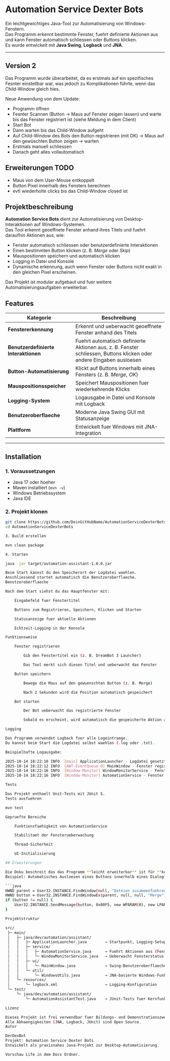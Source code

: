 # Automation Service Dexter Bots

Ein leichtgewichtiges Java-Tool zur Automatisierung von Windows-Fenstern.  
Das Programm erkennt bestimmte Fenster, fuehrt definierte Aktionen aus und kann Fenster automatisch schliessen oder Buttons klicken.  
Es wurde entwickelt mit **Java Swing**, **Logback** und **JNA**.

---
## Version 2

Das Programm wurde überarbeitet, da es erstmals auf ein spezifisches Fesnter einstellbar war, was jedoch zu Komplikationen führte, wenn das Child-Window gleich hies.

Neue Anwendung von dem Update:

- Programm öffnen
- Fesnter Scannen (Button -> Maus auf Fenster zeigen lassen) und warte bis das Fenster registriert ist (siehe Meldung in dem Client)
- Start Bot
- Dann warten bis das Child-Window aufgeht
- Auf Child-Window des Bots den Button registrieren (mit OK) -> Maus auf den gewüschten Button zeigen -> warten
- Erstmals manuell schliessen
- Danach geht alles vollautomatisch

## Erweiterungen TODO

- Maus von dem User-Mouse entkoppelt
- Button Pixel innerhalb des Fensters berechnen
- evtl wiederholte clicks bis das Child-Window closed ist

## Projektbeschreibung

**Automation Service Bots** dient zur Automatisierung von Desktop-Interaktionen auf Windows-Systemen.  
Das Tool erkennt geoeffnete Fenster anhand ihres Titels und fuehrt daraufhin Aktionen aus, wie:

- Fenster automatisch schliessen oder benutzerdefinierte Interaktionen
- Einen bestimmten Button klicken (z. B. *Merge* oder *Skip*)
- Mauspositionen speichern und automatisch klicken
- Logging in Datei und Konsole
- Dynamische erkennung, auch wenn Fenster oder Buttons nicht exakt in den gleichen Pixel erscheinen.

Das Projekt ist modular aufgebaut und fuer weitere Automatisierungsaufgaben erweiterbar.



## Features

| Kategorie | Beschreibung |
|------------|---------------|
| **Fenstererkennung** | Erkennt und ueberwacht geoeffnete Fenster anhand des Titels |
| **Benutzerdefinierte Interaktionen** | Fuehrt automatisch definierte Aktionen aus, z. B. Fenster schliessen, Buttons klicken oder andere Eingaben ausloesen |
| **Button-Automatisierung** | Klickt auf Buttons innerhalb eines Fensters (z. B. *Merge*, *OK*) |
| **Mauspositionsspeicher** | Speichert Mauspositionen fuer wiederkehrende Klicks |
| **Logging-System** | Logausgabe in Datei und Konsole mit Logback |
| **Benutzeroberflaeche** | Moderne Java Swing GUI mit Statusanzeige |
| **Plattform** | Entwickelt fuer Windows mit JNA-Integration |

---

## Installation

### 1. Voraussetzungen
- Java 17 oder hoeher
- Maven installiert (`mvn -v`)
- Windows Betriebssystem
- Java IDE

### 2. Projekt klonen
```bash
git clone https://github.com/DeinGitHubName/AutomationServiceDexterBots.git
cd AutomationServiceDexterBots

3. Build erstellen

mvn clean package

4. Starten

java -jar target/automation-assistant-1.0.0.jar

Beim Start kannst du den Speicherort der Logdatei waehlen.
Anschliessend startet automatisch die Benutzeroberflaeche.
Benutzeroberflaeche

Nach dem Start siehst du das Hauptfenster mit:

    Eingabefeld fuer Fenstertitel

    Buttons zum Registrieren, Speichern, Klicken und Starten

    Statusanzeige fuer aktuelle Aktionen

    Echtzeit-Logging in der Konsole

Funktionsweise

    Fenster registrieren

        Gib den Fenstertitel ein (z. B. DreamBot 3 Launcher)

        Das Tool merkt sich diesen Titel und ueberwacht das Fenster

    Button speichern

        Bewege die Maus auf den gewuenschten Button (z. B. Merge)

        Nach 2 Sekunden wird die Position automatisch gespeichert

    Bot starten

        Der Bot ueberwacht das registrierte Fenster

        Sobald es erscheint, wird automatisch die gespeicherte Aktion ausgefuehrt

Logging

Das Programm verwendet Logback fuer alle Logeintraege.
Du kannst beim Start die Logdatei selbst waehlen (.log oder .txt).

Beispielhafte Logausgabe:

2025-10-14 18:22:10 INFO  [main] ApplicationLauncher - Logdatei gesetzt auf: logs/automation-assistant.log
2025-10-14 18:22:12 INFO  [AWT-EventQueue-0] MainWindow - Fenster registriert: DreamBot 3 Launcher
2025-10-14 18:22:16 INFO  [Window-Monitor] WindowMonitorService - Fenster erkannt: DreamBot 3 Launcher
2025-10-14 18:22:16 INFO  [Window-Monitor] AutomationService - Fenster 'DreamBot 3 Launcher' wird geschlossen.

Tests

Das Projekt enthaelt Unit-Tests mit JUnit 5.
Tests ausfuehren

mvn test

Gepruefte Bereiche

    Funktionsfaehigkeit von AutomationService

    Stabilitaet der Fensterueberwachung

    Thread-Sicherheit

    UI-Initialisierung

## Erweiterungen

Die Doku beschreit das das Programm **leicht erweiterbar** ist für **komplexere Benutzerinteraktionen** (z. B. Textfelder, Auswahlmenüs, etc.).
Beispiel: Automatisches Ausloesen eines Buttons innerhalb eines Dialogfensters:

```java
HWND parent = User32.INSTANCE.FindWindow(null, "Dateien zusammenfuehren");
HWND button = User32.INSTANCE.FindWindowEx(parent, null, null, "Merge");
if (button != null) {
    User32.INSTANCE.SendMessage(button, 0x00F5, new WPARAM(0), new LPARAM(0)); // BM_CLICK
}

Projektstruktur

src/
 ├─ main/
 │   ├─ java/dev/automation/assistant/
 │   │   ├─ ApplicationLauncher.java        → Startpunkt, Logging-Setup, UI-Start
 │   │   ├─ service/
 │   │   │   ├─ AutomationService.java      → Fuehrt Aktionen aus (Fenster schliessen, Button klicken)
 │   │   │   └─ WindowMonitorService.java   → Ueberwacht Fensterstatus
 │   │   ├─ ui/
 │   │   │   └─ MainWindow.java             → Swing-Benutzeroberflaeche
 │   │   └─ util/
 │   │       └─ WindowsUtils.java           → JNA-basierte Windows-Funktionen
 │   └─ resources/
 │       └─ logback.xml                     → Logging-Konfiguration
 └─ test/
     └─ java/dev/automation/assistant/
         └─ AutomationAssistantTest.java    → JUnit-Tests fuer Kernfunktionen

Lizenz

Dieses Projekt ist frei verwendbar fuer Bildungs- und Demonstrationszwecke.
Alle Abhaengigkeiten (JNA, Logback, JUnit) sind Open Source.
Autor

DerDexBot
Projekt: Automation Service Dexter Bots
Entwickelt als praxisnahes Java-Projekt zur Desktop-Automatisierung.

Vorschau Life in dem Docs Ordner.





